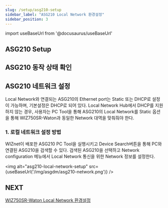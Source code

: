 ```yaml
---
slug: /setup/asg210-setup
sidebar_label: "ASG210 Local Network 환경설정"
sidebar_position: 3
---
```


import useBaseUrl from '@docusaurus/useBaseUrl'

## ASG210 Setup


## ASG210 동작 상태 확인


## ASG210 네트워크 설정
Local Network와 연결되는 ASG210의 Ethernet port는 Static 또는 DHCP로 설정이 가능하며, 기본설정은 DHCP로 되어 있다. Local Network Hub에서 DHCP를 지원하지 않는 경우, 사용자는 PC Tool을 통해 ASG210의 Local Network를 Static 옵션을 통해 WIZ750SR-Waton과 동일한 Network 대역을 맞춰줘야 한다.

### 1. 로컬 네트워크 설정 방법
WIZnet이 배포한 ASG210 PC Tool을 실행시키고 Device Search버튼을 통해 PC와 연결된 ASG210을 검색할 수 있다. 검색된 ASG210을 선택하고 Network configuration 메뉴에서 Local Network 통신을 위한 Network 정보를 설정한다.

<img alt="asg210-local-network-setup" src={useBaseUrl('/img/asgdm/asg210-network.png')} />

## NEXT
[WIZ750SR-Waton Local Network 환경설정](/setup/wiz750sr-waton)